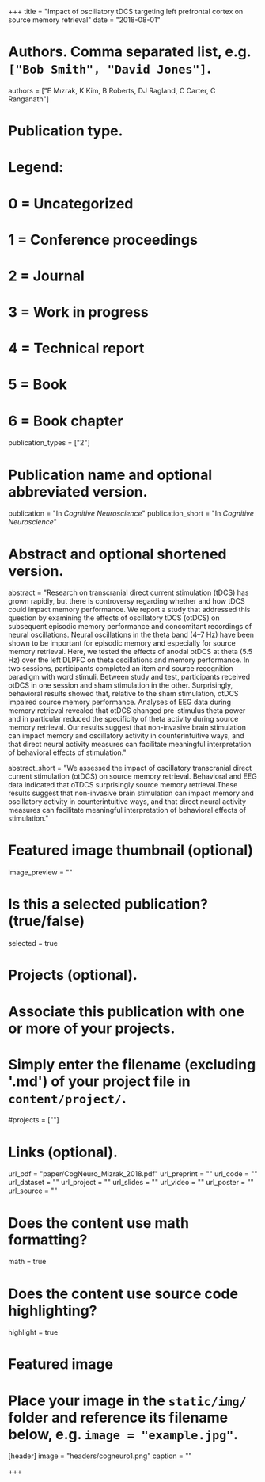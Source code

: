 +++
title = "Impact of oscillatory tDCS targeting left prefrontal cortex on source memory retrieval"
date = "2018-08-01"

# Authors. Comma separated list, e.g. `["Bob Smith", "David Jones"]`.
authors = ["E Mızrak, K Kim, B Roberts, DJ Ragland, C Carter, C Ranganath"]

# Publication type.
# Legend:
# 0 = Uncategorized
# 1 = Conference proceedings
# 2 = Journal
# 3 = Work in progress
# 4 = Technical report
# 5 = Book
# 6 = Book chapter
publication_types = ["2"]

# Publication name and optional abbreviated version.
publication = "In *Cognitive Neuroscience*"
publication_short = "In *Cognitive Neuroscience*"

# Abstract and optional shortened version.
abstract = "Research on transcranial direct current stimulation (tDCS) has grown rapidly, but there is controversy regarding whether and how tDCS could impact memory performance. We report a study that addressed this question by examining the effects of oscillatory tDCS (otDCS) on subsequent episodic memory performance and concomitant recordings of neural oscillations. Neural oscillations in the theta band (4–7 Hz) have been shown to be important for episodic memory and especially for source memory retrieval. Here, we tested the effects of anodal otDCS at theta (5.5 Hz) over the left DLPFC on theta oscillations and memory performance. In two sessions, participants completed an item and source recognition paradigm with word stimuli. Between study and test, participants received otDCS in one session and sham stimulation in the other. Surprisingly, behavioral results showed that, relative to the sham stimulation, otDCS impaired source memory performance. Analyses of EEG data during memory retrieval revealed that otDCS changed pre-stimulus theta power and in particular reduced the specificity of theta activity during source memory retrieval. Our results suggest that non-invasive brain stimulation can impact memory and oscillatory activity in counterintuitive ways, and that direct neural activity measures can facilitate meaningful interpretation of behavioral effects of stimulation."

abstract_short = "We assessed the impact of oscillatory transcranial direct current stimulation (otDCS) on source memory retrieval. Behavioral and EEG data indicated that oTDCS surprisingly source memory retrieval.These results suggest that non-invasive brain stimulation can impact memory and oscillatory activity in counterintuitive ways, and that direct neural activity measures can facilitate meaningful interpretation of behavioral effects of stimulation."

# Featured image thumbnail (optional)
image_preview = ""

# Is this a selected publication? (true/false)
selected = true

# Projects (optional).
#   Associate this publication with one or more of your projects.
#   Simply enter the filename (excluding '.md') of your project file in `content/project/`.
#projects = [""]

# Links (optional).
url_pdf = "paper/CogNeuro_Mizrak_2018.pdf"
url_preprint = ""
url_code = ""
url_dataset = ""
url_project = ""
url_slides = ""
url_video = ""
url_poster = ""
url_source = ""

# Does the content use math formatting?
math = true

# Does the content use source code highlighting?
highlight = true

# Featured image
# Place your image in the `static/img/` folder and reference its filename below, e.g. `image = "example.jpg"`.
[header]
image = "headers/cogneuro1.png"
caption = ""

+++
